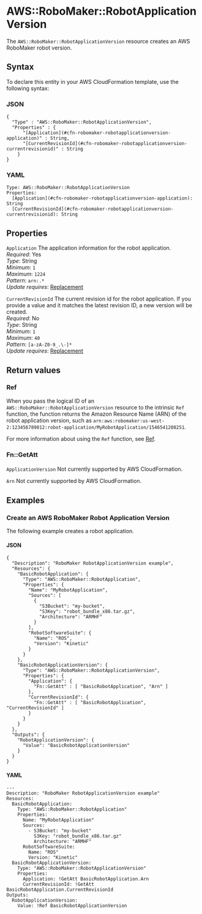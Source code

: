 # AWS::RoboMaker::RobotApplicationVersion<a name="aws-resource-robomaker-robotapplicationversion"></a>

The `AWS::RoboMaker::RobotApplicationVersion` resource creates an AWS RoboMaker robot version\.

## Syntax<a name="aws-resource-robomaker-robotapplicationversion-syntax"></a>

To declare this entity in your AWS CloudFormation template, use the following syntax:

### JSON<a name="aws-resource-robomaker-robotapplicationversion-syntax.json"></a>

```
{
  "Type" : "AWS::RoboMaker::RobotApplicationVersion",
  "Properties" : {
      "[Application](#cfn-robomaker-robotapplicationversion-application)" : String,
      "[CurrentRevisionId](#cfn-robomaker-robotapplicationversion-currentrevisionid)" : String
    }
}
```

### YAML<a name="aws-resource-robomaker-robotapplicationversion-syntax.yaml"></a>

```
Type: AWS::RoboMaker::RobotApplicationVersion
Properties: 
  [Application](#cfn-robomaker-robotapplicationversion-application): String
  [CurrentRevisionId](#cfn-robomaker-robotapplicationversion-currentrevisionid): String
```

## Properties<a name="aws-resource-robomaker-robotapplicationversion-properties"></a>

`Application`  <a name="cfn-robomaker-robotapplicationversion-application"></a>
The application information for the robot application\.  
*Required*: Yes  
*Type*: String  
*Minimum*: `1`  
*Maximum*: `1224`  
*Pattern*: `arn:.*`  
*Update requires*: [Replacement](https://docs.aws.amazon.com/AWSCloudFormation/latest/UserGuide/using-cfn-updating-stacks-update-behaviors.html#update-replacement)

`CurrentRevisionId`  <a name="cfn-robomaker-robotapplicationversion-currentrevisionid"></a>
The current revision id for the robot application\. If you provide a value and it matches the latest revision ID, a new version will be created\.  
*Required*: No  
*Type*: String  
*Minimum*: `1`  
*Maximum*: `40`  
*Pattern*: `[a-zA-Z0-9_.\-]*`  
*Update requires*: [Replacement](https://docs.aws.amazon.com/AWSCloudFormation/latest/UserGuide/using-cfn-updating-stacks-update-behaviors.html#update-replacement)

## Return values<a name="aws-resource-robomaker-robotapplicationversion-return-values"></a>

### Ref<a name="aws-resource-robomaker-robotapplicationversion-return-values-ref"></a>

When you pass the logical ID of an `AWS::RoboMaker::RobotApplicationVersion` resource to the intrinsic `Ref` function, the function returns the Amazon Resource Name \(ARN\) of the robot application version, such as `arn:aws:robomaker:us-west-2:123456789012:robot-application/MyRobotApplication/1546541208251`\. 

For more information about using the `Ref` function, see [Ref](https://docs.aws.amazon.com/AWSCloudFormation/latest/UserGuide/intrinsic-function-reference-ref.html)\.

### Fn::GetAtt<a name="aws-resource-robomaker-robotapplicationversion-return-values-fn--getatt"></a>

#### <a name="aws-resource-robomaker-robotapplicationversion-return-values-fn--getatt-fn--getatt"></a>

`ApplicationVersion`  <a name="ApplicationVersion-fn::getatt"></a>
Not currently supported by AWS CloudFormation\.

`Arn`  <a name="Arn-fn::getatt"></a>
Not currently supported by AWS CloudFormation\.

## Examples<a name="aws-resource-robomaker-robotapplicationversion--examples"></a>



### Create an AWS RoboMaker Robot Application Version<a name="aws-resource-robomaker-robotapplicationversion--examples--Create_an__RoboMaker_Robot_Application_Version"></a>

The following example creates a robot application\.

#### JSON<a name="aws-resource-robomaker-robotapplicationversion--examples--Create_an__RoboMaker_Robot_Application_Version--json"></a>

```
{
  "Description": "RoboMaker RobotApplicationVersion example",
  "Resources": {
    "BasicRobotApplication": {
      "Type": "AWS::RoboMaker::RobotApplication",
      "Properties": {
        "Name": "MyRobotApplication",
        "Sources": [
          {
            "S3Bucket": "my-bucket",
            "S3Key": "robot_bundle_x86.tar.gz",
            "Architecture": "ARMHF"
          }
        ],
        "RobotSoftwareSuite": {
          "Name": "ROS",
          "Version": "Kinetic"
        }
      }
    },
    "BasicRobotApplicationVersion": {
      "Type": "AWS::RoboMaker::RobotApplicationVersion",
      "Properties": {
        "Application": { 
          "Fn::GetAtt" : [ "BasicRobotApplication", "Arn" ] 
        },
        "CurrentRevisionId": { 
          "Fn::GetAtt" : [ "BasicRobotApplication", "CurrentRevisionId" ] 
        }
      }
    }
  },
  "Outputs": {
    "RobotApplicationVersion": {
      "Value": "BasicRobotApplicationVersion"
    }
  }
}
```

#### YAML<a name="aws-resource-robomaker-robotapplicationversion--examples--Create_an__RoboMaker_Robot_Application_Version--yaml"></a>

```
---
Description: "RoboMaker RobotApplicationVersion example"
Resources:
  BasicRobotApplication:
    Type: "AWS::RoboMaker::RobotApplication"
    Properties:
      Name: "MyRobotApplication"
      Sources:
        - S3Bucket: "my-bucket"
          S3Key: "robot_bundle_x86.tar.gz"
          Architecture: "ARMHF"
      RobotSoftwareSuite:
        Name: "ROS"
        Version: "Kinetic"
  BasicRobotApplicationVersion:
    Type: "AWS::RoboMaker::RobotApplicationVersion"
    Properties:
      Application: !GetAtt BasicRobotApplication.Arn
      CurrentRevisionId: !GetAtt BasicRobotApplication.CurrentRevisionId
Outputs:
  RobotApplicationVersion:
    Value: !Ref BasicRobotApplicationVersion
```